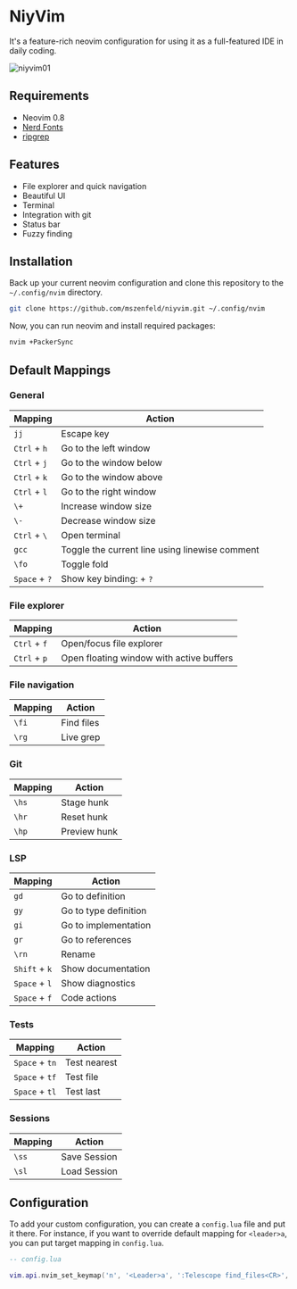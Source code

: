 # NiyVim

It's a feature-rich neovim configuration for using it as a full-featured IDE in daily coding.

![niyvim01](https://user-images.githubusercontent.com/44201798/176666315-bf03acfc-631c-4a8d-a1e3-fb4567783acf.png)

## Requirements

- Neovim 0.8
- [Nerd Fonts](https://www.nerdfonts.com/font-downloads)
- [ripgrep](https://github.com/BurntSushi/ripgrep)

## Features

- File explorer and quick navigation
- Beautiful UI
- Terminal
- Integration with git
- Status bar
- Fuzzy finding

## Installation

Back up your current neovim configuration and clone this repository to the `~/.config/nvim` directory.

```sh
git clone https://github.com/mszenfeld/niyvim.git ~/.config/nvim
```

Now, you can run neovim and install required packages:

```sh
nvim +PackerSync
```

## Default Mappings

### General

Mapping | Action
--- | ---
`jj` | Escape key
`Ctrl` + `h` | Go to the left window
`Ctrl` + `j` | Go to the window below
`Ctrl` + `k` | Go to the window above
`Ctrl` + `l` | Go to the right window
`\+` | Increase window size
`\-` | Decrease window size
`Ctrl` + `\` | Open terminal 
`gcc` | Toggle the current line using linewise comment 
`\fo` | Toggle fold
`Space` + `?` | Show key binding: + `?` | Show key binding

### File explorer

Mapping | Action
--- | ---
`Ctrl` + `f` | Open/focus file explorer
`Ctrl` + `p` | Open floating window with active buffers

### File navigation

Mapping | Action
--- | ---
`\fi` | Find files
`\rg` | Live grep

### Git 

Mapping | Action
--- | ---
`\hs` | Stage hunk
`\hr` | Reset hunk
`\hp` | Preview hunk

### LSP

Mapping | Action
--- | ---
`gd` | Go to definition
`gy` | Go to type definition
`gi` | Go to implementation
`gr` | Go to references
`\rn` | Rename
`Shift` + `k` | Show documentation
`Space` + `l` | Show diagnostics
`Space` + `f` | Code actions 

### Tests

Mapping | Action
--- | ---
`Space` + `tn` | Test nearest
`Space` + `tf` | Test file
`Space` + `tl` | Test last

### Sessions

Mapping | Action
--- | ---
`\ss` | Save Session
`\sl` | Load Session

## Configuration

To add your custom configuration, you can create a `config.lua` file and put it there. For instance, if you want to override default mapping for `<leader>a`, you can put target mapping in `config.lua`.

```lua
-- config.lua

vim.api.nvim_set_keymap('n', '<Leader>a', ':Telescope find_files<CR>', { silent = true })
```
